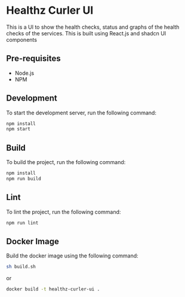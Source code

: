 # Healthz Curler UI

This is a UI to show the health checks, status and graphs of the health checks of the services.
This is built using React.js and shadcn UI components

## Pre-requisites

- Node.js
- NPM

## Development

To start the development server, run the following command:

```bash
npm install
npm start
```

## Build

To build the project, run the following command:

```bash
npm install
npm run build
```

## Lint

To lint the project, run the following command:

```bash
npm run lint
```

## Docker Image

Build the docker image using the following command:

```bash
sh build.sh
```

or

```bash
docker build -t healthz-curler-ui .
```

